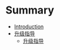 # Summary

* [Introduction](README.md)
* [升级指导](chapter1.md)
  * [升级指导](chapter1/sheng-ji-zhi-dao.md)

